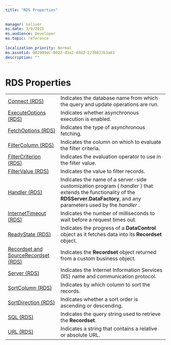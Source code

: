```yaml
---
title: "RDS Properties"
 
 
manager: soliver
ms.date: 3/9/2015
ms.audience: Developer
ms.topic: reference
  
localization_priority: Normal
ms.assetid: 002989dc-0022-d3a2-ddd2-2230837b3a63
description: ""
---
```


# RDS Properties

|||
|:-----|:-----|
|[Connect (RDS)](connect-property-rds.md) <br/> |Indicates the database name from which the query and update operations are run.  <br/> |
|[ExecuteOptions (RDS)](executeoptions-property-rds.md) <br/> |Indicates whether asynchronous execution is enabled.  <br/> |
|[FetchOptions (RDS)](fetchoptions-property-rds.md) <br/> |Indicates the type of asynchronous fetching.  <br/> |
|[FilterColumn (RDS)](filtercolumn-property-rds.md) <br/> |Indicates the column on which to evaluate the filter criteria.  <br/> |
|[FilterCriterion (RDS)](filtercriterion-property-rds.md) <br/> |Indicates the evaluation operator to use in the filter value.  <br/> |
|[FilterValue (RDS)](filtervalue-property-rds.md) <br/> |Indicates the value to filter records.  <br/> |
|[Handler (RDS)](handler-property-rds.md) <br/> |Indicates the name of a server-side customization program ( *handler*  ) that extends the functionality of the **RDSServer.DataFactory**, and any parameters used by the  *handler*  .  <br/> |
|[InternetTimeout (RDS)](internettimeout-property-rds.md) <br/> |Indicates the number of milliseconds to wait before a request times out.  <br/> |
|[ReadyState (RDS)](readystate-property-rds.md) <br/> |Indicates the progress of a **DataControl** object as it fetches data into its **Recordset** object.  <br/> |
|[Recordset and SourceRecordset (RDS)](recordset-sourcerecordset-properties-rds.md) <br/> |Indicates the **Recordset** object returned from a custom business object.  <br/> |
|[Server (RDS)](server-property-rds.md) <br/> |Indicates the Internet Information Services (IIS) name and communication protocol.  <br/> |
|[SortColumn (RDS)](sortcolumn-property-rds.md) <br/> |Indicates by which column to sort the records.  <br/> |
|[SortDirection (RDS)](sortdirection-property-rds.md) <br/> |Indicates whether a sort order is ascending or descending.  <br/> |
|[SQL (RDS)](http://msdn.microsoft.com/library/210adcbb-5c89-150b-4c61-6a52dea9af56%28Office.15%29.aspx) <br/> |Indicates the query string used to retrieve the **Recordset**.  <br/> |
|[URL (RDS)](url-property-rds.md) <br/> |Indicates a string that contains a relative or absolute URL.  <br/> |
   

